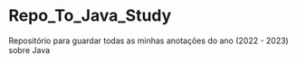 # Repo_To_Java_Study
Repositório para guardar todas as minhas anotações do ano (2022 - 2023) sobre Java
